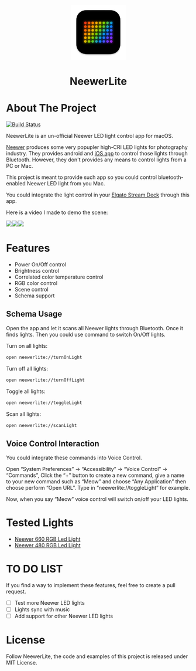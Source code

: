 <p align="center">
<a  href="https://github.com/keefo/NeewerLite">
    <img src="Design/icon_128x128@2x.png" alt="Logo" width="150" height="150">
</a>
</p>

<h1 align="center">NeewerLite</h1>

# About The Project

[![Build Status](https://travis-ci.com/keefo/NeewerLite.svg?branch=main)](https://travis-ci.com/github/keefo/NeewerLite)

NeewerLite is an un-official Neewer LED light control app for macOS.

[Neewer](https://neewer.com/) produces some very popupler high-CRI LED lights for photography industry. They provides android and [iOS app](https://apps.apple.com/us/app/neewer/id1455948340) to control those lights through Bluetooth. However, they don't provides any means to control lights from a PC or Mac.

This project is meant to provide such app so you could control bluetooth-enabled Neewer LED light from you Mac.

You could integrate the light control in your [Elgato Stream Deck](https://www.elgato.com/en/gaming/stream-deck) through this app. 

Here is a video I made to demo the scene: 

<p>
<a align="left" href="https://youtu.be/pbNi6HZTDEc">
	<img src="https://j.gifs.com/3Qz2Ox.gif" />
</a>
<img align="left" src="screenshot.png” width="300px" />
<img align="left" src="screenshot1.png” width="300px" />
</p>

# Features

- Power On/Off control
- Brightness control
- Correlated color temperature control
- RGB color control
- Scene control
- Schema support

## Schema Usage

Open the app and let it scans all Neewer lights through Bluetooth. Once it finds lights. Then you could use command to switch On/Off lights.

Turn on all lights:

```bash
open neewerlite://turnOnLight
```

Turn off all lights:
```bash
open neewerlite://turnOffLight
```

Toggle all lights:
```bash
open neewerlite://toggleLight
```

Scan all lights:
```bash
open neewerlite://scanLight
```

## Voice Control Interaction

You could integrate these commands into Voice Control. 

Open “System Preferences” -> “Accessibility” -> “Voice Control” -> “Commands”, Click the “+” button to create a new command, give a name to your new command such as “Meow” and choose “Any Application” then choose perform “Open URL”.  Type in “neewerlite://toggleLight” for example. 

Now, when you say “Meow” voice control will switch on/off your LED lights.

# Tested Lights

* [Neewer 660 RGB Led Light](https://neewer.com/products/neewer-led-light-10096807)
* [Neewer 480 RGB Led Light](https://neewer.com/collections/rgb-led-panel-light/products/neewer-led-light-10096594)

# TO DO LIST

If you find a way to implement these features, feel free to create a pull request.

- [ ] Test more Neewer LED lights
- [ ] Lights sync with music
- [ ] Add support for other Neewer LED lights

# License

Follow NeewerLite, the code and examples of this project is released under MIT License.

